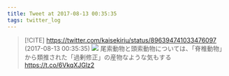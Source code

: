 ```yaml
---
title: Tweet at 2017-08-13 00:35:35
tags: twitter_log
---
```


> [!CITE] https://twitter.com/kaisekiriu/status/896394741033476097 (2017-08-13 00:35:35)
> ![](https://twitter.com/kaisekiriu/status/896394741033476097)
> 尾索動物と頭索動物については、「脊椎動物」から類推された「過剰修正」の産物なような気もする
> https://t.co/6VkqXJGlz2
